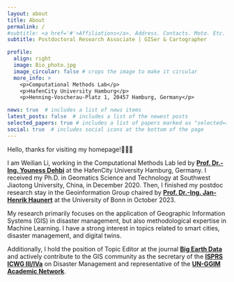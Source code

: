 ```yaml
---
layout: about
title: About
permalink: /
#subtitle: <a href='#'>Affiliations</a>. Address. Contacts. Moto. Etc.
subtitle: Postdoctoral Research Associate | GISer & Cartographer

profile:
  align: right
  image: Bio_photo.jpg
  image_circular: false # crops the image to make it circular
  more_info: >
    <p>Computational Methods Lab</p>
    <p>HafenCity University Hamburg</p>
    <p>Henning-Voscherau-Platz 1, 20457 Hamburg, Germany</p>

news: true  # includes a list of news items
latest_posts: false  # includes a list of the newest posts
selected_papers: true # includes a list of papers marked as "selected={true}"
social: true  # includes social icons at the bottom of the page
---
```


Hello, thanks for visiting my homepage!:clap::clap::clap:

I am Weilian Li, working in the Computational Methods Lab led by [**Prof. Dr.-Ing. Youness Dehbi**](https://www.hcu-hamburg.de/prof-dr-ing-youness-dehbi) at the HafenCity University Hamburg, Germany. 
I received my Ph.D. in Geomatics Science and Technology at Southwest Jiaotong University, China, in December 2020. Then, I finished my postdoc research stay in the Geoinformation Group chaired by [**Prof. Dr.-Ing. Jan-Henrik Haunert**](https://www.geoinfo.uni-bonn.de/en/team/haunert) at the University of Bonn in October 2023.

My research primarily focuses on the application of Geographic Information Systems (GIS) in disaster management, but also methodological expertise in Machine Learning. I have a strong interest in topics related to smart cities, disaster management, and digital twins.

Additionally, I hold the position of Topic Editor at the journal [**Big Earth Data**](https://www.tandfonline.com/journals/tbed20) and actively contribute to the GIS community as the secretary of the [**ISPRS ICWG III/IVa**](https://www2.isprs.org/commissions/comm3/icwg-3-4a/) on Disaster Management and representative of the [**UN-GGIM Academic Network**](https://unggim.academicnetwork.org/).

<!-- My research primarily focuses on the application of Geographic Information Systems (GIS) in disaster management. With the guidance of Prof. Dr.-Ing. Jan-Henrik Haunert and Prof. Dr.-Ing. Youness Dehbi, I have not only intensified my research in disaster visualization but also expanded my methodological expertise in Machine Learning. I have a strong interest in topics related to smart cities, disaster management, and digital twins. Additionally, I hold the position of Topic Editor at the journal Big Earth Data and serve as a Youth Editorial Board Member for the journal Natural Hazards Research. Furthermore, I actively contribute to the field as the secretary of the ISPRS Working Group ICWG III/IVa on Disaster Management and representative of the UN-GGIM Academic Network.

Write your biography here. Tell the world about yourself. Link to your favorite [subreddit](http://reddit.com). You can put a picture in, too. The code is already in, just name your picture `prof_pic.jpg` and put it in the `img/` folder.

Put your address / P.O. box / other info right below your picture. You can also disable any of these elements by editing `profile` property of the YAML header of your `_pages/about.md`. Edit `_bibliography/papers.bib` and Jekyll will render your [publications page](/al-folio/publications/) automatically.

Link to your social media connections, too. This theme is set up to use [Font Awesome icons](https://fontawesome.com/) and [Academicons](https://jpswalsh.github.io/academicons/), like the ones below. Add your Facebook, Twitter, LinkedIn, Google Scholar, or just disable all of them. -->

